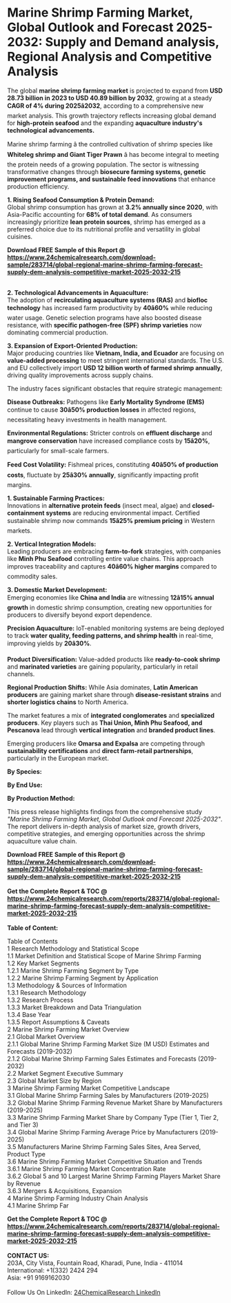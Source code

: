 <h1>Marine Shrimp Farming Market, Global Outlook and Forecast 2025-2032: Supply and Demand analysis, Regional Analysis and Competitive Analysis</h1><p>The global <strong>marine shrimp farming market</strong> is projected to expand from <strong>USD 28.73 billion in 2023 to USD 40.89 billion by 2032</strong>, growing at a steady <strong>CAGR of 4% during 2025â2032</strong>, according to a comprehensive new market analysis. This growth trajectory reflects increasing global demand for <strong>high-protein seafood</strong> and the expanding <strong>aquaculture industry's technological advancements.</strong></p><p>Marine shrimp farming â the controlled cultivation of shrimp species like <strong>Whiteleg shrimp and Giant Tiger Prawn</strong> â has become integral to meeting the protein needs of a growing population. The sector is witnessing transformative changes through <strong>biosecure farming systems, genetic improvement programs, and sustainable feed innovations</strong> that enhance production efficiency.</p><p><strong>1. Rising Seafood Consumption &amp; Protein Demand:</strong><br>
Global shrimp consumption has grown at <strong>3.2% annually since 2020</strong>, with Asia-Pacific accounting for <strong>68% of total demand</strong>. As consumers increasingly prioritize <strong>lean protein sources</strong>, shrimp has emerged as a preferred choice due to its nutritional profile and versatility in global cuisines.</p><div><b>Download FREE Sample of this Report @ 
            <a href="https://www.24chemicalresearch.com/download-sample/283714/global-regional-marine-shrimp-farming-forecast-supply-dem-analysis-competitive-market-2025-2032-215">
            https://www.24chemicalresearch.com/download-sample/283714/global-regional-marine-shrimp-farming-forecast-supply-dem-analysis-competitive-market-2025-2032-215</a></b></div><br><p><strong>2. Technological Advancements in Aquaculture:</strong><br>
The adoption of <strong>recirculating aquaculture systems (RAS)</strong> and <strong>biofloc technology</strong> has increased farm productivity by <strong>40â60%</strong> while reducing water usage. Genetic selection programs have also boosted disease resistance, with <strong>specific pathogen-free (SPF) shrimp varieties</strong> now dominating commercial production.</p><p><strong>3. Expansion of Export-Oriented Production:</strong><br>
Major producing countries like <strong>Vietnam, India, and Ecuador</strong> are focusing on <strong>value-added processing</strong> to meet stringent international standards. The U.S. and EU collectively import <strong>USD 12 billion worth of farmed shrimp annually</strong>, driving quality improvements across supply chains.</p><p>The industry faces significant obstacles that require strategic management:</p><p><strong>Disease Outbreaks:</strong> Pathogens like <strong>Early Mortality Syndrome (EMS)</strong> continue to cause <strong>30â50% production losses</strong> in affected regions, necessitating heavy investments in health management.</p><p><strong>Environmental Regulations:</strong> Stricter controls on <strong>effluent discharge</strong> and <strong>mangrove conservation</strong> have increased compliance costs by <strong>15â20%</strong>, particularly for small-scale farmers.</p><p><strong>Feed Cost Volatility:</strong> Fishmeal prices, constituting <strong>40â50% of production costs</strong>, fluctuate by <strong>25â30% annually</strong>, significantly impacting profit margins.</p><p><strong>1. Sustainable Farming Practices:</strong><br>
Innovations in <strong>alternative protein feeds</strong> (insect meal, algae) and <strong>closed-containment systems</strong> are reducing environmental impact. Certified sustainable shrimp now commands <strong>15â25% premium pricing</strong> in Western markets.</p><p><strong>2. Vertical Integration Models:</strong><br>
Leading producers are embracing <strong>farm-to-fork</strong> strategies, with companies like <strong>Minh Phu Seafood</strong> controlling entire value chains. This approach improves traceability and captures <strong>40â60% higher margins</strong> compared to commodity sales.</p><p><strong>3. Domestic Market Development:</strong><br>
Emerging economies like <strong>China and India</strong> are witnessing <strong>12â15% annual growth</strong> in domestic shrimp consumption, creating new opportunities for producers to diversify beyond export dependence.</p><p><strong>Precision Aquaculture:</strong> IoT-enabled monitoring systems are being deployed to track <strong>water quality, feeding patterns, and shrimp health</strong> in real-time, improving yields by <strong>20â30%</strong>.</p><p><strong>Product Diversification:</strong> Value-added products like <strong>ready-to-cook shrimp</strong> and <strong>marinated varieties</strong> are gaining popularity, particularly in retail channels.</p><p><strong>Regional Production Shifts:</strong> While Asia dominates, <strong>Latin American producers</strong> are gaining market share through <strong>disease-resistant strains</strong> and <strong>shorter logistics chains</strong> to North America.</p><p>The market features a mix of <strong>integrated conglomerates</strong> and <strong>specialized producers</strong>. Key players such as <strong>Thai Union, Minh Phu Seafood, and Pescanova</strong> lead through <strong>vertical integration</strong> and <strong>branded product lines</strong>.</p><p>Emerging producers like <strong>Omarsa and Expalsa</strong> are competing through <strong>sustainability certifications</strong> and <strong>direct farm-retail partnerships</strong>, particularly in the European market.</p><p><strong>By Species:</strong></p><p><strong>By End Use:</strong></p><p><strong>By Production Method:</strong></p><p>This press release highlights findings from the comprehensive study <em>"Marine Shrimp Farming Market, Global Outlook and Forecast 2025-2032"</em>. The report delivers in-depth analysis of market size, growth drivers, competitive strategies, and emerging opportunities across the shrimp aquaculture value chain.</p><div><b>Download FREE Sample of this Report @ 
            <a href="https://www.24chemicalresearch.com/download-sample/283714/global-regional-marine-shrimp-farming-forecast-supply-dem-analysis-competitive-market-2025-2032-215">
            https://www.24chemicalresearch.com/download-sample/283714/global-regional-marine-shrimp-farming-forecast-supply-dem-analysis-competitive-market-2025-2032-215</a></b></div><br><div><b>Get the Complete Report & TOC @ 
            <a href="https://www.24chemicalresearch.com/reports/283714/global-regional-marine-shrimp-farming-forecast-supply-dem-analysis-competitive-market-2025-2032-215">
            https://www.24chemicalresearch.com/reports/283714/global-regional-marine-shrimp-farming-forecast-supply-dem-analysis-competitive-market-2025-2032-215</a></b></div><br>
            <b>Table of Content:</b><p>Table of Contents<br />
1 Research Methodology and Statistical Scope<br />
1.1 Market Definition and Statistical Scope of Marine Shrimp Farming<br />
1.2 Key Market Segments<br />
1.2.1 Marine Shrimp Farming Segment by Type<br />
1.2.2 Marine Shrimp Farming Segment by Application<br />
1.3 Methodology & Sources of Information<br />
1.3.1 Research Methodology<br />
1.3.2 Research Process<br />
1.3.3 Market Breakdown and Data Triangulation<br />
1.3.4 Base Year<br />
1.3.5 Report Assumptions & Caveats<br />
2 Marine Shrimp Farming Market Overview<br />
2.1 Global Market Overview<br />
2.1.1 Global Marine Shrimp Farming Market Size (M USD) Estimates and Forecasts (2019-2032)<br />
2.1.2 Global Marine Shrimp Farming Sales Estimates and Forecasts (2019-2032)<br />
2.2 Market Segment Executive Summary<br />
2.3 Global Market Size by Region<br />
3 Marine Shrimp Farming Market Competitive Landscape<br />
3.1 Global Marine Shrimp Farming Sales by Manufacturers (2019-2025)<br />
3.2 Global Marine Shrimp Farming Revenue Market Share by Manufacturers (2019-2025)<br />
3.3 Marine Shrimp Farming Market Share by Company Type (Tier 1, Tier 2, and Tier 3)<br />
3.4 Global Marine Shrimp Farming Average Price by Manufacturers (2019-2025)<br />
3.5 Manufacturers Marine Shrimp Farming Sales Sites, Area Served, Product Type<br />
3.6 Marine Shrimp Farming Market Competitive Situation and Trends<br />
3.6.1 Marine Shrimp Farming Market Concentration Rate<br />
3.6.2 Global 5 and 10 Largest Marine Shrimp Farming Players Market Share by Revenue<br />
3.6.3 Mergers & Acquisitions, Expansion<br />
4 Marine Shrimp Farming Industry Chain Analysis<br />
4.1 Marine Shrimp Far</p><div><b>Get the Complete Report & TOC @ 
            <a href="https://www.24chemicalresearch.com/reports/283714/global-regional-marine-shrimp-farming-forecast-supply-dem-analysis-competitive-market-2025-2032-215">
            https://www.24chemicalresearch.com/reports/283714/global-regional-marine-shrimp-farming-forecast-supply-dem-analysis-competitive-market-2025-2032-215</a></b></div><br><b>CONTACT US:</b><br>
            203A, City Vista, Fountain Road, Kharadi, Pune, India - 411014<br>
            International: +1(332) 2424 294<br>
            Asia: +91 9169162030 <br><br>
            Follow Us On LinkedIn: <a href="https://www.linkedin.com/company/24chemicalresearch/">24ChemicalResearch LinkedIn</a>